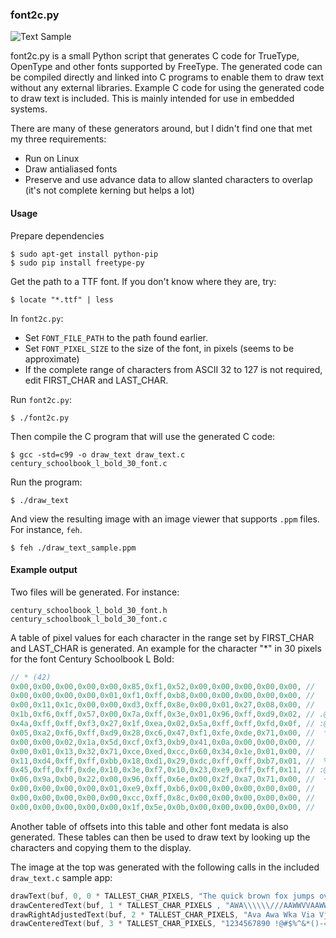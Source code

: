 ### font2c.py

![Text Sample](https://github.com/rogerdahl/font-to-c/blob/master/draw_text_sample.png)

font2c.py is a small Python script that generates C code for TrueType, OpenType and other fonts supported by FreeType. The generated code can be compiled directly and linked into C programs to enable them to draw text without any external libraries. Example C code for using the generated code to draw text is included. This is mainly intended for use in embedded systems.

There are many of these generators around, but I didn't find one that met my three requirements:

- Run on Linux
- Draw antialiased fonts
- Preserve and use advance data to allow slanted characters to overlap (it's not complete kerning but helps a lot)

#### Usage

Prepare dependencies

    $ sudo apt-get install python-pip
    $ sudo pip install freetype-py
    
Get the path to a TTF font. If you don't know where they are, try:

    $ locate "*.ttf" | less

In `font2c.py`:

- Set `FONT_FILE_PATH` to the path found earlier.
- Set `FONT_PIXEL_SIZE` to the size of the font, in pixels (seems to be approximate)
- If the complete range of characters from ASCII 32 to 127 is not required, edit FIRST_CHAR and LAST_CHAR.

Run `font2c.py`:

    $ ./font2c.py

Then compile the C program that will use the generated C code:

    $ gcc -std=c99 -o draw_text draw_text.c century_schoolbook_l_bold_30_font.c
    
Run the program:

    $ ./draw_text
    
And view the resulting image with an image viewer that supports `.ppm` files. For instance, `feh`.
    
    $ feh ./draw_text_sample.ppm
    
#### Example output

Two files will be generated. For instance:

    century_schoolbook_l_bold_30_font.h
    century_schoolbook_l_bold_30_font.c

A table of pixel values for each character in the range set by FIRST_CHAR and LAST_CHAR is generated. An
example for the character "*" in 30 pixels for the font Century Schoolbook L Bold:

```c
// * (42)
0x00,0x00,0x00,0x00,0x00,0x85,0xf1,0x52,0x00,0x00,0x00,0x00,0x00, //      +@-     
0x00,0x00,0x00,0x00,0x01,0xf1,0xff,0xb8,0x00,0x00,0x00,0x00,0x00, //      @@#     
0x00,0x11,0x1c,0x00,0x00,0xd3,0xff,0x8e,0x00,0x01,0x27,0x08,0x00, //   .  %@+  .  
0x1b,0xf6,0xff,0x57,0x00,0x7a,0xff,0x3e,0x01,0x96,0xff,0xd9,0x02, // .@@- =@: +@% 
0x4a,0xff,0xff,0xf3,0x27,0x1f,0xea,0x02,0x5a,0xff,0xff,0xfd,0x0f, // :@@@..@ -@@@ 
0x05,0xa2,0xf6,0xff,0xd9,0x28,0xc6,0x47,0xf1,0xfe,0xde,0x71,0x00, //  *@@%.#:@@%= 
0x00,0x00,0x02,0x1a,0x5d,0xcf,0xf3,0xb9,0x41,0x0a,0x00,0x00,0x00, //    .-#@#:    
0x00,0x01,0x13,0x32,0x71,0xce,0xed,0xcc,0x60,0x34,0x1e,0x01,0x00, //    .=#@#-:.  
0x11,0xd4,0xff,0xff,0xbb,0x18,0xd1,0x29,0xdc,0xff,0xff,0xb7,0x01, //  %@@# %.%@@# 
0x45,0xff,0xff,0xde,0x10,0x3e,0xf7,0x10,0x23,0xe9,0xff,0xff,0x11, // :@@% :@ .%@@ 
0x06,0x9a,0xb0,0x22,0x00,0x96,0xff,0x6e,0x00,0x2f,0xa7,0x71,0x00, //  +*. +@= .*= 
0x00,0x00,0x00,0x00,0x01,0xe9,0xff,0xb6,0x00,0x00,0x00,0x00,0x00, //      %@#     
0x00,0x00,0x00,0x00,0x00,0xcc,0xff,0x8c,0x00,0x00,0x00,0x00,0x00, //      #@+     
0x00,0x00,0x00,0x00,0x00,0x1f,0x5e,0x0b,0x00,0x00,0x00,0x00,0x00, //      .-      
```

Another table of offsets into this table and other font medata is also generated. These tables can then be used to draw text by looking up the characters and copying them to the display.

The image at the top was generated with the following calls in the included `draw_text.c` sample app:

```c
drawText(buf, 0, 0 * TALLEST_CHAR_PIXELS, "The quick brown fox jumps over the lazy dog");
drawCenteredText(buf, 1 * TALLEST_CHAR_PIXELS , "AWA\\\\\\///AAWWVVAAWWVWVWVW");
drawRightAdjustedText(buf, 2 * TALLEST_CHAR_PIXELS, "Ava Awa Wka Via Vja");
drawCenteredText(buf, 3 * TALLEST_CHAR_PIXELS, "1234567890 !@#$%^&*()-=_+~`';:?></.,");
```
